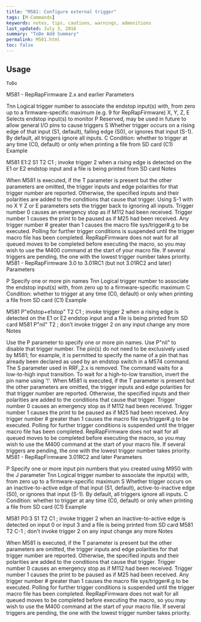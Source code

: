 ```yaml
---
title: "M581: Configure external trigger" 
tags: [M-Commands]
keywords: notes, tips, cautions, warnings, admonitions
last_updated: July 3, 2016
summary: "ToDo Add Summary"
permalink: M581.html
toc: false
---
```



## Usage ##
```
ToDo
```


M581 - RepRapFirmware 2.x and earlier
Parameters

Tnn Logical trigger number to associate the endstop input(s) with, from zero up to a firmware-specific maximum (e.g. 9 for RepRapFirmware)
X, Y, Z, E Selects endstop input(s) to monitor
P Reserved, may be used in future to allow general I/O pins to cause triggers
S Whether trigger occurs on a rising edge of that input (S1, default), falling edge (S0), or ignores that input (S-1). By default, all triggers ignore all inputs.
C Condition: whether to trigger at any time (C0, default) or only when printing a file from SD card (C1)
Example

M581 E1:2 S1 T2 C1 ; invoke trigger 2 when a rising edge is detected on the E1 or E2 endstop input and a file is being printed from SD card
Notes

When M581 is executed, if the T parameter is present but the other parameters are omitted, the trigger inputs and edge polarities for that trigger number are reported. Otherwise, the specified inputs and their polarities are added to the conditions that cause that trigger. Using S-1 with no X Y Z or E parameters sets the trigger back to ignoring all inputs.
Trigger number 0 causes an emergency stop as if M112 had been received. Trigger number 1 causes the print to be paused as if M25 had been received. Any trigger number # greater than 1 causes the macro file sys/trigger#.g to be executed. Polling for further trigger conditions is suspended until the trigger macro file has been completed. RepRapFirmware does not wait for all queued moves to be completed before executing the macro, so you may wish to use the M400 command at the start of your macro file. If several triggers are pending, the one with the lowest trigger number takes priority.
M581 - RepRapFirmware 3.0 to 3.01RC1 (but not 3.01RC2 and later)
Parameters

P Specify one or more pin names
Tnn Logical trigger number to associate the endstop input(s) with, from zero up to a firmware-specific maximum
C Condition: whether to trigger at any time (C0, default) or only when printing a file from SD card (C1)
Example

M581 P"e0stop+e1stop" T2 C1 ; invoke trigger 2 when a rising edge is detected on the E1 or E2 endstop input and a file is being printed from SD card
M581 P"nil" T2 ; don't invoke trigger 2 on any input change any more
Notes

Use the P parameter to specify one or more pin names. Use P"nil" to disable that trigger number.
The pin(s) do not need to be exclusively used by M581; for example, it is permitted to specify the name of a pin that has already been declared as used by an endstop switch in a M574 command.
The S parameter used in RRF_2.x is removed. The command waits for a low-to-high input transition. To wait for a high-to-low transition, invert the pin name using '!'.
When M581 is executed, if the T parameter is present but the other parameters are omitted, the trigger inputs and edge polarities for that trigger number are reported. Otherwise, the specified inputs and their polarities are added to the conditions that cause that trigger.
Trigger number 0 causes an emergency stop as if M112 had been received. Trigger number 1 causes the print to be paused as if M25 had been received. Any trigger number # greater than 1 causes the macro file sys/trigger#.g to be executed. Polling for further trigger conditions is suspended until the trigger macro file has been completed. RepRapFirmware does not wait for all queued moves to be completed before executing the macro, so you may wish to use the M400 command at the start of your macro file. If several triggers are pending, the one with the lowest trigger number takes priority.
M581 - RepRapFirmware 3.01RC2 and later
Parameters

P Specify one or more input pin numbers that you created using M950 with the J parameter
Tnn Logical trigger number to associate the input(s) with, from zero up to a firmware-specific maximum
S Whether trigger occurs on an inactive-to-active edge of that input (S1, default), active-to-inactive edge (S0), or ignores that input (S-1). By default, all triggers ignore all inputs.
C Condition: whether to trigger at any time (C0, default) or only when printing a file from SD card (C1)
Example

M581 P0:3 S1 T2 C1 ; invoke trigger 2 when an inactive-to-active edge is detected on input 0 or input 3 and a file is being printed from SD card
M581 T2 C-1 ; don't invoke trigger 2 on any input change any more
Notes

When M581 is executed, if the T parameter is present but the other parameters are omitted, the trigger inputs and edge polarities for that trigger number are reported. Otherwise, the specified inputs and their polarities are added to the conditions that cause that trigger.
Trigger number 0 causes an emergency stop as if M112 had been received. Trigger number 1 causes the print to be paused as if M25 had been received. Any trigger number # greater than 1 causes the macro file sys/trigger#.g to be executed. Polling for further trigger conditions is suspended until the trigger macro file has been completed. RepRapFirmware does not wait for all queued moves to be completed before executing the macro, so you may wish to use the M400 command at the start of your macro file. If several triggers are pending, the one with the lowest trigger number takes priority.

